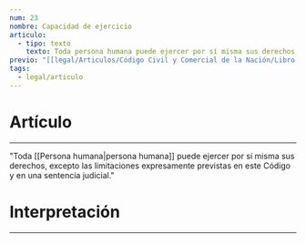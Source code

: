 ```yaml
---
num: 23
nombre: Capacidad de ejercicio
articulo:
  - tipo: texto
    texto: Toda persona humana puede ejercer por sí misma sus derechos, excepto las limitaciones expresamente previstas en este Código y en una sentencia judicial.
previo: "[[legal/Articulos/Código Civil y Comercial de la Nación/Libro Primero/Título 1/Capítulo 2/Sección 1/Sección 1, Principios generales.md|Sección 1, Principios generales]]"
tags:
  - legal/articulo
---
```

# Artículo
---
"Toda [[Persona humana|persona humana]] puede ejercer por sí misma sus derechos, excepto las limitaciones expresamente previstas en este Código y en una sentencia judicial."

# Interpretación
---
